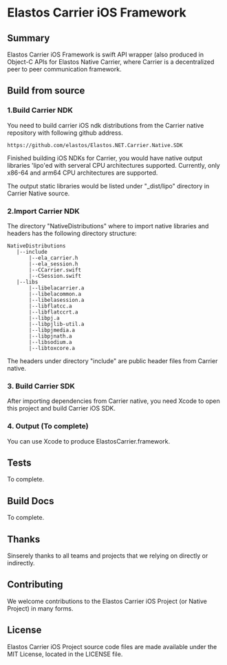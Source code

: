 # Elastos Carrier iOS Framework

## Summary

Elastos Carrier iOS Framework is swift API wrapper (also produced in Object-C APIs for Elastos Native Carrier, where Carrier is a decentralized peer to peer communication framework.

## Build from source

### 1.Build Carrier NDK

You need to build carrier iOS ndk distributions from the Carrier native repository with following github address.

```
https://github.com/elastos/Elastos.NET.Carrier.Native.SDK
```

Finished building iOS NDKs for Carrier, you would have native output libraries 'lipo'ed with serveral CPU architectures supported. Currently, only x86-64 and arm64 CPU architectures are supported.

The output static libraries would be listed under "_dist/lipo" directory in Carrier Native source.

### 2.Import Carrier NDK

The directory "NativeDistributions" where to import native libraries and headers has the following directory structure:

```
NativeDistributions
   |--include
       |--ela_carrier.h
       |--ela_session.h
       |--CCarrier.swift
       |--CSession.swift
   |--libs
       |--libelacarrier.a
       |--libelacommon.a	
       |--libelasession.a	
       |--libflatcc.a	
       |--libflatccrt.a	
       |--libpj.a		
       |--libpjlib-util.a	
       |--libpjmedia.a	
       |--libpjnath.a	
       |--libsodium.a	
       |--libtoxcore.a
```
The headers under directory "include" are public header files from Carrier native. 

### 3. Build Carrier SDK

After importing dependencies from Carrier native, you need Xcode to open this project and build Carrier iOS SDK.

### 4. Output (To complete)

You can use Xcode to produce ElastosCarrier.framework.

## Tests

To complete.

## Build Docs

To complete.

## Thanks

Sinserely thanks to all teams and projects that we relying on directly or indirectly.

## Contributing

We welcome contributions to the Elastos Carrier iOS Project (or Native Project) in many forms.

## License

Elastos Carrier iOS Project source code files are made available under the MIT License, located in the LICENSE file. 